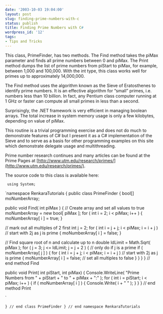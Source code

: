 ```yaml
---
date: '2003-10-03 19:04:00'
layout: post
slug: finding-prime-numbers-with-c
status: publish
title: Finding Prime Numbers with C#
wordpress_id: '12'
tags:
- Tips and Tricks
---
```


This class, PrimeFinder, has two methods. The Find method takes the piMax parameter and finds all prime numbers between 0 and piMax. The Print method dumps the list of prime numbers from piStart to piMax, for example, between 1,000 and 100,000. With the int type, this class works well for primes up to approximately 14,000,000.

The Find method uses the algorithm known as the Sieve of Eratosthenes to identify prime numbers. It is an effective algorithm for “small” primes, i.e. numbers less than 10 billion. In fact, any Pentium class computer running at 1 GHz or faster can compute all small primes in less than a second.

Surprisingly, the .NET framework is very efficient in managing boolean arrays. The total increase in system memory usage is only a few kilobytes, depending on value of piMax.

This routine is a trivial programming exercise and does not do much to demonstrate features of C# but I present it as a C# implementation of the Sieve and to serve as a basis for other programming examples on this site which demonstrate delegate usage and multithreading.

Prime number research continues and many articles can be found at the Prime Pages at [http://www.utm.edu/research/primes/](http://www.utm.edu/research/primes/).

The source code to this class is available here:

`
using System;`

`namespace RenkaraTutorials
{
public class PrimeFinder
{
bool[] moNumberArray;

public void Find( int piMax )
{
// Create array and set all values to true
moNumberArray = new bool[ piMax ];
for ( int i = 2; i < piMax; i++ )
{
moNumberArray[ i ] = true;
}

// mark out all multiples of 2 first
int j = 2;
for ( int i = j + j; i < piMax; i = i + j ) // start with 2j as j is prime
{
moNumberArray[ i ] = false;
}

// Find square root of n and calculate up to n
double ldLimit = Math.Sqrt( piMax );
for ( j = 3; j <= ldLimit; j = j + 2 )
{
// only do if j is a prime
if ( moNumberArray[ j ] )
{
for ( int i = j + j; i < piMax; i = i + j ) // start with 2j as j is prime
{
moNumberArray[ i ] = false; // set all multiples to false
}
}
}
} // end method Find

public void Print( int piStart, int piMax)
{
Console.WriteLine( "Prime Numbers from " + piStart + " to " + piMax + ":" );
for ( int i = piStart; i < piMax; i++ )
{
if ( moNumberArray[ i ] )
{
Console.Write( i + " " );
}
}
} // end method Print

`

`} // end class PrimeFinder
} // end namespace RenkaraTutorials
`
